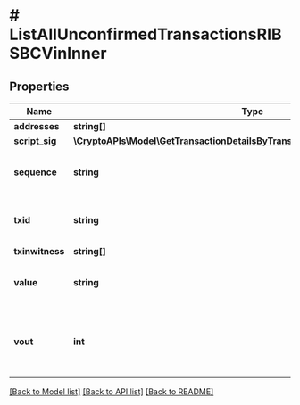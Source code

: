 # # ListAllUnconfirmedTransactionsRIBSBCVinInner

## Properties

Name | Type | Description | Notes
------------ | ------------- | ------------- | -------------
**addresses** | **string[]** |  |
**script_sig** | [**\CryptoAPIs\Model\GetTransactionDetailsByTransactionIDRIBSBVinInnerScriptSig**](GetTransactionDetailsByTransactionIDRIBSBVinInnerScriptSig.md) |  |
**sequence** | **string** | Represents the script sequence number. |
**txid** | **string** | Represents the reference transaction identifier. |
**txinwitness** | **string[]** |  |
**value** | **string** | Represents the sent/received amount. |
**vout** | **int** | Defines the vout of the transaction output, i.e. which output to spend. |

[[Back to Model list]](../../README.md#models) [[Back to API list]](../../README.md#endpoints) [[Back to README]](../../README.md)
